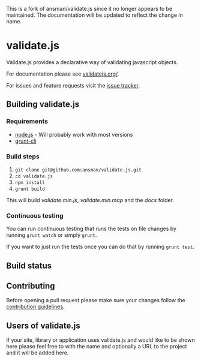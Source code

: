 This is a fork of ansman/validate.js since it no longer appears to be maintained.
The documentation will be updated to reflect the change in name.

validate.js
===
Validate.js provides a declarative way of validating javascript objects.

For documentation please see [validatejs.org/](http://validatejs.org/).

For issues and feature requests visit the [issue tracker](https://github.com/focusmx/validate.js/issues).

Building validate.js
---
### Requirements
  * [node.js](https://nodejs.org/) - Will probably work with most versions
  * [grunt-cli](http://gruntjs.com/using-the-cli)

### Build steps
  1. `git clone git@github.com:ansman/validate.js.git`
  2. `cd validate.js`
  3. `npm install`
  4. `grunt build`

This will build *validate.min.js*, *validate.min.map* and the *docs* folder.

### Continuous testing
You can run continuous testing that runs the tests on file changes by running
`grunt watch` or simply `grunt`.

If you want to just run the tests once you can do that by running `grunt test`.

Build status
---


Contributing
---
Before opening a pull request please make sure your changes follow the
[contribution guidelines](https://github.com/focusmx/validate.js/blob/master/CONTRIBUTING.md).

Users of validate.js
---
If your site, library or application uses validate.js and would like to be shown
here please feel free to 
with the name and optionally a URL to the project and it will be added here.
